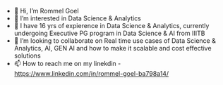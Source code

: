 - 👋 Hi, I’m Rommel Goel
- 👀 I’m interested in Data Science & Analytics
- 🌱 I have 16 yrs of expierence in Data Science & Analytics, currently undergoing Executive PG program in Data Science & AI from IIITB
- 💞️ I’m looking to collaborate on Real time use cases of Data Science & Analytics, AI, GEN AI and how to make it scalable and cost effective solutions 
- 📫 How to reach me on my linekdin - https://www.linkedin.com/in/rommel-goel-ba798a14/


<!---
goelrommel/goelrommel is a ✨ special ✨ repository because its `README.md` (this file) appears on your GitHub profile.
You can click the Preview link to take a look at your changes.
--->

